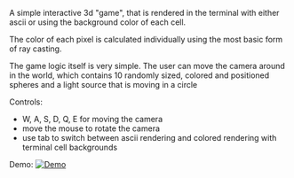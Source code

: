 A simple interactive 3d "game", that is rendered in the terminal with either ascii or using the background color of each cell.

The color of each pixel is calculated individually using the most basic form of ray casting.

The game logic itself is very simple. The user can move the camera around in the world, which contains 10 randomly sized,
colored and positioned spheres and a light source that is moving in a circle

Controls:
- W, A, S, D, Q, E for moving the camera
- move the mouse to rotate the camera
- use tab to switch between ascii rendering and colored rendering with terminal cell backgrounds

Demo:
[![Demo](https://img.youtube.com/vi/slBUn4yHdIY/0.jpg)](https://www.youtube.com/watch?v=slBUn4yHdIY)
